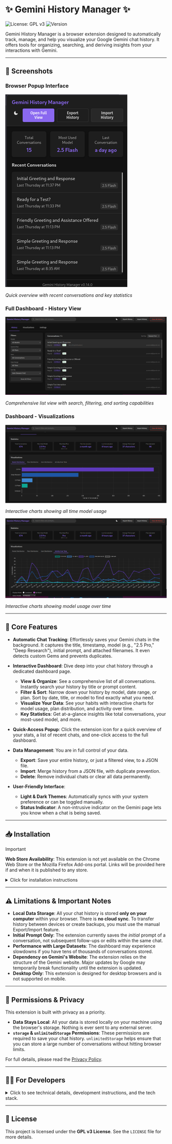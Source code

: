 # ✨ Gemini History Manager ✨

<p>
  <img src="https://img.shields.io/badge/License-GPLv3-blue.svg" alt="License: GPL v3"/>
  <img src="https://img.shields.io/badge/version-v0.18.3-blue.svg" alt="Version"/>
</p>

Gemini History Manager is a browser extension designed to automatically track, manage, and help you visualize your Google Gemini chat history. It offers tools for organizing, searching, and deriving insights from your interactions with Gemini.

---

## 📸 Screenshots

### Browser Popup Interface

![Popup Interface](screenshots/popup-dark.png)

_Quick overview with recent conversations and key statistics_

### Full Dashboard - History View

![Dashboard History](screenshots/dashboard-conversation-list-dark-2.png)

_Comprehensive list view with search, filtering, and sorting capabilities_

### Dashboard - Visualizations

![Dashboard Visualizations](screenshots/dashboard-visualization-all-time-dark.png)

_Interactive charts showing all time model usage_

![Dashboard Visualizations](screenshots/dashboard-visualization-over-time-dark.png)

_Interactive charts showing model usage over time_

---

## 🚀 Core Features

- **Automatic Chat Tracking**: Effortlessly saves your Gemini chats in the background. It captures the title, timestamp, model (e.g., "2.5 Pro," "Deep Research"), initial prompt, and attached filenames. It even detects custom Gems and prevents duplicates.

- **Interactive Dashboard**: Dive deep into your chat history through a dedicated dashboard page.
  - **View & Organize**: See a comprehensive list of all conversations. Instantly search your history by title or prompt content.
  - **Filter & Sort**: Narrow down your history by model, date range, or plan. Sort by date, title, or model to find exactly what you need.
  - **Visualize Your Data**: See your habits with interactive charts for model usage, plan distribution, and activity over time.
  - **Key Statistics**: Get at-a-glance insights like total conversations, your most-used model, and more.

- **Quick-Access Popup**: Click the extension icon for a quick overview of your stats, a list of recent chats, and one-click access to the full dashboard.

- **Data Management**: You are in full control of your data.
  - **Export**: Save your entire history, or just a filtered view, to a JSON file.
  - **Import**: Merge history from a JSON file, with duplicate prevention.
  - **Delete**: Remove individual chats or clear all data permanently.

- **User-Friendly Interface**:
  - **Light & Dark Themes**: Automatically syncs with your system preference or can be toggled manually.
  - **Status Indicator**: A non-intrusive indicator on the Gemini page lets you know when a chat is being saved.

---

## 📥 Installation

> [!IMPORTANT]
> **Web Store Availability**: This extension is not yet available on the Chrome Web Store or the Mozilla Firefox Add-ons portal. Links will be provided here if and when it is published to any store.

<details>
<summary>Click for installation instructions</summary>

### Download from GitHub Releases

#### For Google Chrome/Chromium-based browsers:

1.  Download the latest Chrome extension package from [GitHub Releases](https://github.com/InvictusNavarchus/gemini-history-manager/releases/latest):
2.  Extract the downloaded ZIP file to a folder on your computer.
3.  Open Chrome and navigate to `chrome://extensions/`.
4.  Enable **Developer mode** (toggle in the top right).
5.  Click on **Load unpacked**.
6.  Select the extracted folder containing the extension files.

#### For Mozilla Firefox:

1.  Download the latest Firefox extension package from [GitHub Releases](https://github.com/InvictusNavarchus/gemini-history-manager/releases/latest):
2.  Extract the downloaded ZIP file to a folder on your computer.
3.  Open Firefox and navigate to `about:debugging#/runtime/this-firefox`.
4.  Click on **Load Temporary Add-on...**.
5.  Select the `manifest.json` file located inside the extracted folder.

The extension icon should now appear in your browser's toolbar.

</details>

---

## ⚠️ Limitations & Important Notes

- **Local Data Storage**: All your chat history is stored **only on your computer** within your browser. There is **no cloud sync**. To transfer history between devices or create backups, you must use the manual Export/Import feature.
- **Initial Prompt Only**: The extension currently saves the *initial* prompt of a conversation, not subsequent follow-ups or edits within the same chat.
- **Performance with Large Datasets**: The dashboard may experience slowdowns if you have tens of thousands of conversations stored.
- **Dependency on Gemini's Website**: The extension relies on the structure of the Gemini website. Major updates by Google may temporarily break functionality until the extension is updated.
- **Desktop Only**: This extension is designed for desktop browsers and is not supported on mobile.

---

## 🔐 Permissions & Privacy

This extension is built with privacy as a priority.

- **Data Stays Local**: All your data is stored locally on your machine using the browser's storage. Nothing is ever sent to any external server.
- **`storage` & `unlimitedStorage` Permissions**: These permissions are required to save your chat history. `unlimitedStorage` helps ensure that you can store a large number of conversations without hitting browser limits.

For full details, please read the [Privacy Policy](PRIVACY.md).

---

## 🧑‍💻 For Developers

<details>
<summary>Click to see technical details, development instructions, and the tech stack.</summary>

### How It Works

The extension operates through several key components:

1.  **Content Script (`content-scripts/gemini-tracker/` files)**: Injects into `gemini.google.com` pages, monitors for new chats, and captures all relevant data (model, prompt, account info, etc.). It uses `MutationObserver` to detect when new conversations are created and titled in the sidebar.
2.  **Background Script (`background.js`)**: Manages background tasks, such as updating the browser action badge with the total number of saved conversations and handling requests to open the dashboard.
3.  **Popup & Dashboard (Vue-powered)**: The user interface is built with Vue.js. Both the popup and the full dashboard are single-page applications that retrieve data from `browser.storage.local` to display statistics, conversation lists, and visualizations.
4.  **Shared Libraries (`lib/`)**: Contains shared functions for logging, date formatting (using Day.js), and theme management.

### Development

Note: The extension now supports both Mozilla Firefox and Google Chrome/Chromium-based browsers with separate build targets.

#### Prerequisites

- Node.js (v22 or higher)
- pnpm (recommended) or npm

#### Setup

1.  Clone the repository:
    ```bash
    git clone https://github.com/InvictusNavarchus/gemini-history-manager
    cd gemini-history-manager
    ```
2.  Install dependencies:
    ```bash
    pnpm install
    ```

#### Building

- **Build for both browsers**: `pnpm run build:all`
- **Build for Firefox only**: `pnpm run build:firefox`
- **Build for Chrome only**: `pnpm run build:chrome`

Builds are created in the `dist-firefox/` and `dist-chrome/` directories.

#### Development

- **For Firefox**: `pnpm run dev` (starts a watch mode and opens Firefox)
- **For Chrome**: `pnpm run dev:chrome` (starts a watch mode; manually load the `dist-chrome/` folder)

### Technology Stack

- **Core**: JavaScript (ES6+)
- **UI Framework**: Vue.js (v3)
- **Browser API**: WebExtensions API
- **Styling**: HTML5 & CSS3
- **Build Tool**: Vite
- **Date/Time**: Day.js
- **Charts**: Chart.js (v4)

</details>

---

## 📄 License

This project is licensed under the **GPL v3 License**. See the `LICENSE` file for more details.
